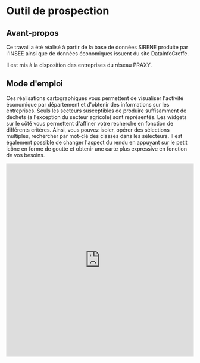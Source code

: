 # Outil de prospection

## Avant-propos

Ce travail a été réalisé à partir de la base de données SIRENE produite par l'INSEE ainsi que de données économiques issuent du site DataInfoGreffe. 

Il est mis à la disposition des entreprises du réseau PRAXY.

## Mode d'emploi 

Ces réalisations cartographiques vous permettent de visualiser l'activité économique par département et d'obtenir des informations sur les entreprises. Seuls les secteurs susceptibles de produire suffisamment de déchets (a l'exception du secteur agricole) sont représentés.
Les widgets sur le côté vous permettent d'affiner votre recherche en fonction de différents critères. Ainsi, vous pouvez isoler, opérer des sélections multiples, rechercher par mot-clé des classes dans les sélecteurs. Il est également possible de changer l'aspect du rendu en appuyant sur le petit icône en forme de goutte et obtenir une carte plus expressive en fonction de vos besoins.




  <iframe width="100%" height="520" frameborder="0" src="https://simon-d.carto.com/builder/c831cea8-f12d-11e6-8aca-0e05a8b3e3d7/embed" allowfullscreen webkitallowfullscreen mozallowfullscreen oallowfullscreen msallowfullscreen></iframe>
  

